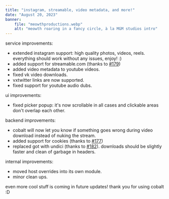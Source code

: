```yaml
---
title: "instagram, streamable, video metadata, and more!"
date: "August 20, 2023"
banner:
    file: "meowthproductions.webp"
    alt: "meowth roaring in a fancy circle, à la MGM studios intro"
---
```

service improvements:
- extended instagram support: high quality photos, videos, reels. everything should work without any issues, enjoy! :)
- added support for streamable.com (thanks to [#179](https://github.com/pfernandez98/cobalt/pull/179))
- added video metadata to youtube videos.
- fixed vk video downloads.
- vxtwitter links are now supported.
- fixed support for youtube audio dubs.

ui improvements:
- fixed picker popup: it's now scrollable in all cases and clickable areas don't overlap each other.

backend improvements:
- cobalt will now let you know if something goes wrong during video download instead of nuking the stream.
- added support for cookies (thanks to [#177](https://github.com/pfernandez98/cobalt/pull/177))
- replaced got with undici (thanks to [#182](https://github.com/pfernandez98/cobalt/pull/182)). downloads should be slightly faster and clean of garbage in headers.

internal improvements:
- moved host overrides into its own module.
- minor clean ups.

even more cool stuff is coming in future updates! thank you for using cobalt :D